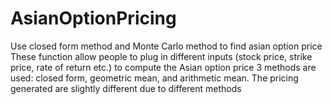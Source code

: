 # AsianOptionPricing
Use closed form method and Monte Carlo method to find asian option price
These function allow people to plug in different inputs (stock price, strike price, rate of return etc.) to compute the Asian option price
3 methods are used: closed form, geometric mean, and arithmetic mean. The pricing generated are slightly different due to different methods
